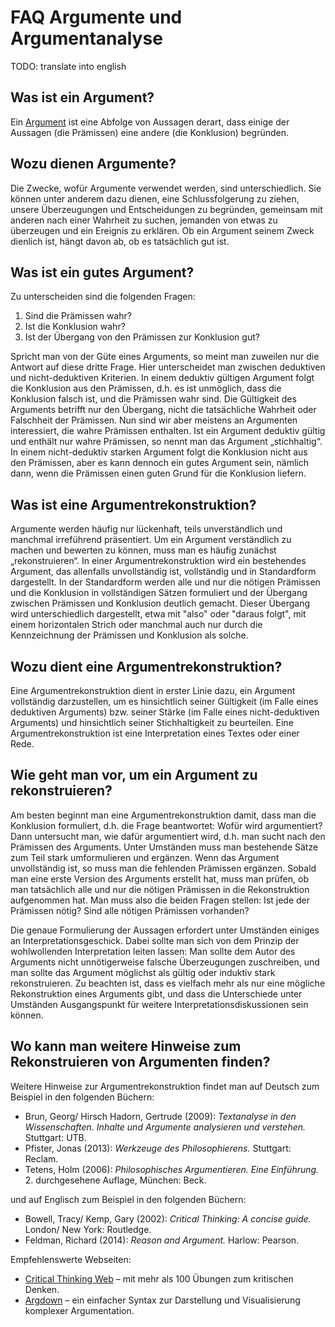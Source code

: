 # FAQ Argumente und Argumentanalyse

TODO: translate into english

## Was ist ein Argument?

Ein [Argument](http://de.wikipedia.org/wiki/Argument) ist eine Abfolge von Aussagen derart, dass einige der Aussagen (die Prämissen) eine andere (die Konklusion) begründen.

## Wozu dienen Argumente?

Die Zwecke, wofür Argumente verwendet werden, sind unterschiedlich. Sie können unter anderem dazu dienen, eine Schlussfolgerung zu ziehen, unsere Überzeugungen und Entscheidungen zu begründen, gemeinsam mit anderen nach einer Wahrheit zu suchen, jemanden von etwas zu überzeugen und ein Ereignis zu erklären. Ob ein Argument seinem Zweck dienlich ist, hängt davon ab, ob es tatsächlich gut ist.

## Was ist ein gutes Argument?

Zu unterscheiden sind die folgenden Fragen:

1. Sind die Prämissen wahr?
2. Ist die Konklusion wahr?
3. Ist der Übergang von den Prämissen zur Konklusion gut?

Spricht man von der Güte eines Arguments, so meint man zuweilen nur die Antwort auf diese dritte Frage. Hier unterscheidet man zwischen deduktiven und nicht-deduktiven Kriterien. In einem deduktiv gültigen Argument folgt die Konklusion aus den Prämissen, d.h. es ist unmöglich, dass die Konklusion falsch ist, und die Prämissen wahr sind. Die Gültigkeit des Arguments betrifft nur den Übergang, nicht die tatsächliche Wahrheit oder Falschheit der Prämissen. Nun sind wir aber meistens an Argumenten interessiert, die wahre Prämissen enthalten. Ist ein Argument deduktiv gültig und enthält nur wahre Prämissen, so nennt man das Argument „stichhaltig“. In einem nicht-deduktiv starken Argument folgt die Konklusion nicht aus den Prämissen, aber es kann dennoch ein gutes Argument sein, nämlich dann, wenn die Prämissen einen guten Grund für die Konklusion liefern.

## Was ist eine Argumentrekonstruktion?

Argumente werden häufig nur lückenhaft, teils unverständlich und manchmal irreführend präsentiert. Um ein Argument verständlich zu machen und bewerten zu können, muss man es häufig zunächst „rekonstruieren“. In einer Argumentrekonstruktion wird ein bestehendes Argument, das allenfalls unvollständig ist, vollständig und in Standardform dargestellt. In der Standardform werden alle und nur die nötigen Prämissen und die Konklusion in vollständigen Sätzen formuliert und der Übergang zwischen Prämissen und Konklusion deutlich gemacht. Dieser Übergang wird unterschiedlich dargestellt, etwa mit "also" oder "daraus folgt", mit einem horizontalen Strich oder manchmal auch nur durch die Kennzeichnung der Prämissen und Konklusion als solche.

## Wozu dient eine Argumentrekonstruktion?

Eine Argumentrekonstruktion dient in erster Linie dazu, ein Argument vollständig darzustellen, um es hinsichtlich seiner Gültigkeit (im Falle eines deduktiven Arguments) bzw. seiner Stärke (im Falle eines nicht-deduktiven Arguments) und hinsichtlich seiner Stichhaltigkeit zu beurteilen. Eine Argumentrekonstruktion ist eine Interpretation eines Textes oder einer Rede.

## Wie geht man vor, um ein Argument zu rekonstruieren?

Am besten beginnt man eine Argumentrekonstruktion damit, dass man die Konklusion formuliert, d.h. die Frage beantwortet: Wofür wird argumentiert? Dann untersucht man, wie dafür argumentiert wird, d.h. man sucht nach den Prämissen des Arguments. Unter Umständen muss man bestehende Sätze zum Teil stark umformulieren und ergänzen. Wenn das Argument unvollständig ist, so muss man die fehlenden Prämissen ergänzen. Sobald man eine erste Version des Arguments erstellt hat, muss man prüfen, ob man tatsächlich alle und nur die nötigen Prämissen in die Rekonstruktion aufgenommen hat. Man muss also die beiden Fragen stellen: Ist jede der Prämissen nötig? Sind alle nötigen Prämissen vorhanden?

Die genaue Formulierung der Aussagen erfordert unter Umständen einiges an Interpretationsgeschick. Dabei sollte man sich von dem Prinzip der wohlwollenden Interpretation leiten lassen: Man sollte dem Autor des Arguments nicht unnötigerweise falsche Überzeugungen zuschreiben, und man sollte das Argument möglichst als gültig oder induktiv stark rekonstruieren. Zu beachten ist, dass es vielfach mehr als nur eine mögliche Rekonstruktion eines Arguments gibt, und dass die Unterschiede unter Umständen Ausgangspunkt für weitere Interpretationsdiskussionen sein können.

## Wo kann man weitere Hinweise zum Rekonstruieren von Argumenten finden?

Weitere Hinweise zur Argumentrekonstruktion findet man auf Deutsch zum Beispiel in den folgenden Büchern:

- Brun, Georg/ Hirsch Hadorn, Gertrude (2009): _Textanalyse in den Wissenschaften. Inhalte und Argumente analysieren und verstehen._ Stuttgart: UTB.
- Pfister, Jonas (2013): _Werkzeuge des Philosophierens._ Stuttgart: Reclam.
- Tetens, Holm (2006): _Philosophisches Argumentieren. Eine Einführung._ 2. durchgesehene Auflage, München: Beck.

und auf Englisch zum Beispiel in den folgenden Büchern:

- Bowell, Tracy/ Kemp, Gary (2002): _Critical Thinking: A concise guide._ London/ New York: Routledge.
- Feldman, Richard (2014): _Reason and Argument._ Harlow: Pearson.

Empfehlenswerte Webseiten:

- [Critical Thinking Web](https://philosophy.hku.hk/think/) – mit mehr als 100 Übungen zum kritischen Denken.
- [Argdown](http://argdown.org) – ein einfacher Syntax zur Darstellung und Visualisierung komplexer Argumentation.
